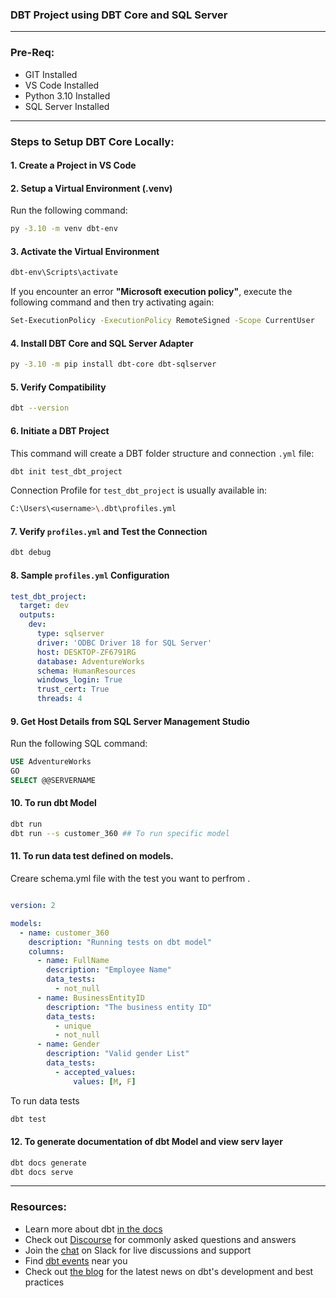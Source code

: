 ### DBT Project using DBT Core and SQL Server

---

### Pre-Req:
- GIT Installed
- VS Code Installed
- Python 3.10 Installed
- SQL Server Installed

---

### Steps to Setup DBT Core Locally:

#### 1. Create a Project in VS Code

#### 2. Setup a Virtual Environment (.venv)
Run the following command:
```sh
py -3.10 -m venv dbt-env
```

#### 3. Activate the Virtual Environment
```sh
dbt-env\Scripts\activate
```

If you encounter an error **"Microsoft execution policy"**, execute the following command and then try activating again:
```sh
Set-ExecutionPolicy -ExecutionPolicy RemoteSigned -Scope CurrentUser
```

#### 4. Install DBT Core and SQL Server Adapter
```sh
py -3.10 -m pip install dbt-core dbt-sqlserver
```

#### 5. Verify Compatibility
```sh
dbt --version
```

#### 6. Initiate a DBT Project
This command will create a DBT folder structure and connection `.yml` file:
```sh
dbt init test_dbt_project
```

Connection Profile for `test_dbt_project` is usually available in:
```sh
C:\Users\<username>\.dbt\profiles.yml
```

#### 7. Verify `profiles.yml` and Test the Connection
```sh
dbt debug
```

#### 8. Sample `profiles.yml` Configuration
```yaml
test_dbt_project:
  target: dev
  outputs:
    dev:
      type: sqlserver
      driver: 'ODBC Driver 18 for SQL Server'
      host: DESKTOP-ZF6791RG
      database: AdventureWorks
      schema: HumanResources
      windows_login: True
      trust_cert: True
      threads: 4
```

#### 9. Get Host Details from SQL Server Management Studio
Run the following SQL command:
```sql
USE AdventureWorks
GO
SELECT @@SERVERNAME
```

#### 10. To run dbt Model 
```sh
dbt run
dbt run --s customer_360 ## To run specific model
```

#### 11. To run data test defined on models.
Creare schema.yml file with the test you want to perfrom .
```yaml

version: 2

models:
  - name: customer_360
    description: "Running tests on dbt model"
    columns:
      - name: FullName
        description: "Employee Name"
        data_tests:
          - not_null
      - name: BusinessEntityID
        description: "The business entity ID"
        data_tests:
          - unique
          - not_null
      - name: Gender
        description: "Valid gender List"
        data_tests:
          - accepted_values:
              values: [M, F]
```
To run data tests
```sh
dbt test
```

#### 12. To generate documentation of dbt Model and view serv layer
```sh
dbt docs generate
dbt docs serve
```
---

### Resources:
- Learn more about dbt [in the docs](https://docs.getdbt.com/docs/introduction)
- Check out [Discourse](https://discourse.getdbt.com/) for commonly asked questions and answers
- Join the [chat](https://community.getdbt.com/) on Slack for live discussions and support
- Find [dbt events](https://events.getdbt.com) near you
- Check out [the blog](https://blog.getdbt.com/) for the latest news on dbt's development and best practices
